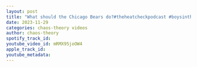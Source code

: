 ```yaml
---
layout: post
title: "What should the Chicago Bears do?#theheatcheckpodcast #boysinthewoods #podcast #bears"
date: 2023-11-29
categories: chaos-theory videos
author: chaos-theory
spotify_track_id: 
youtube_video_id: mRMX95joOW4
apple_track_id: 
youtube_metadata: 
---
```

